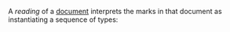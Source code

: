 A _reading_ of a [document](document.html) interprets the marks in that document as instantiating a sequence of types:
